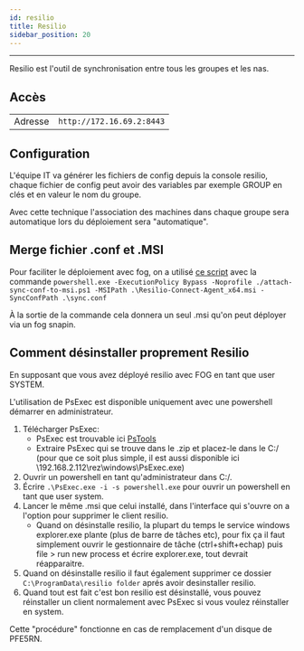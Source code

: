 ```yaml
---
id: resilio
title: Resilio
sidebar_position: 20
---
```

---

Resilio est l'outil de synchronisation entre tous les groupes et les nas.

## Accès

|         |                           |
| ------- | ------------------------- |
| Adresse | `http://172.16.69.2:8443` |

## Configuration

L'équipe IT va générer les fichiers de config depuis la console resilio, chaque fichier de config peut avoir des variables par exemple GROUP en clés et en valeur le nom du groupe.

Avec cette technique l'association des machines dans chaque groupe sera automatique lors du déploiement sera "automatique".

## Merge fichier .conf et .MSI

Pour faciliter le déploiement avec fog, on a utilisé [ce script](https://github.com/ArtFXDev/silex_fog_snapin/blob/main/resilio/attach-sync-conf-to-msi.ps1) avec la commande `powershell.exe -ExecutionPolicy Bypass -Noprofile ./attach-sync-conf-to-msi.ps1 -MSIPath .\Resilio-Connect-Agent_x64.msi -SyncConfPath .\sync.conf`

À la sortie de la commande cela donnera un seul .msi qu'on peut déployer via un fog snapin.

## Comment désinstaller proprement Resilio

En supposant que vous avez déployé resilio avec FOG en tant que user SYSTEM.

L'utilisation de PsExec est disponible uniquement avec une powershell démarrer en administrateur.

1. Télécharger PsExec:
   - PsExec est trouvable ici [PsTools](https://docs.microsoft.com/en-us/sysinternals/downloads/psexec)
   - Extraire PsExec qui se trouve dans le .zip et placez-le dans le C:/ (pour que ce soit plus simple, il est aussi disponible ici \\192.168.2.112\rez\windows\PsExec.exe)
2. Ouvrir un powershell en tant qu'administrateur dans C:/.
3. Écrire `.\PsExec.exe -i -s powershell.exe` pour ouvrir un powershell en tant que user system.
4. Lancer le même .msi que celui installé, dans l'interface qui s'ouvre on a l'option pour supprimer le client resilio.
   - Quand on désinstalle resilio, la plupart du temps le service windows explorer.exe plante (plus de barre de tâches etc), pour fix ça il faut simplement ouvrir le gestionnaire de tâche (ctrl+shift+echap) puis file > run new process et écrire explorer.exe, tout devrait réapparaitre.
5. Quand on désinstalle resilio il faut également supprimer ce dossier `C:\ProgramData\resilio folder` aprés avoir desinstaller resilio.
6. Quand tout est fait c'est bon resilio est désinstallé, vous pouvez réinstaller un client normalement avec PsExec si vous voulez réinstaller en system.

Cette "procédure" fonctionne en cas de remplacement d'un disque de PFE5RN.
